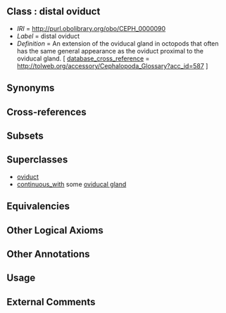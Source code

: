 
## Class : distal oviduct

 * *IRI* = http://purl.obolibrary.org/obo/CEPH_0000090
 * *Label* = distal oviduct
 * *Definition* = An extension of the oviducal gland in octopods that often has the same general appearance as the oviduct proximal to the oviducal gland. [ [database_cross_reference](../../ef/oboInOwl#hasDbXref.md) = http://tolweb.org/accessory/Cephalopoda_Glossary?acc_id=587 ]

## Synonyms


## Cross-references


## Subsets


## Superclasses

 * [oviduct](../../UBERON/93/UBERON_0000993.md)
 * [continuous_with](../../ceph#continuous/th/ceph#continuous_with.md) some [oviducal gland](../../CEPH/93/CEPH_0000193.md)

## Equivalencies


## Other Logical Axioms


## Other Annotations


## Usage


## External Comments

